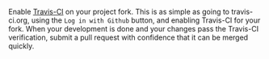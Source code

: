 Enable [Travis-CI](https://travis-ci.org) on your project fork. This is as simple as going to travis-ci.org, using the `Log in with Github` button, and enabling Travis-CI for your fork. When your development is done and your changes pass the Travis-CI verification, submit a pull request with confidence that it can be merged quickly. 